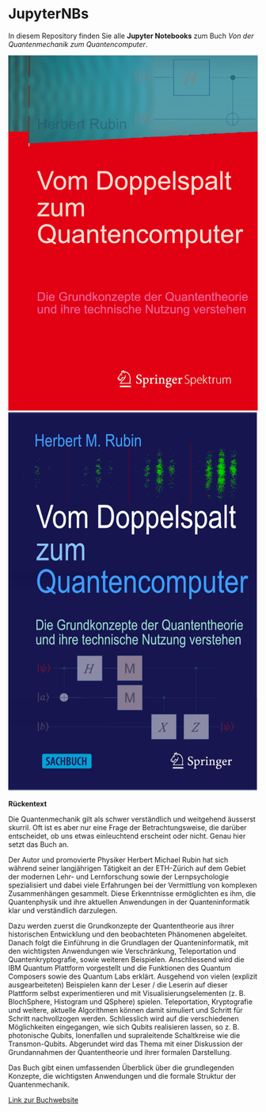 # JupyterNBs
In diesem Repository finden Sie  alle **Jupyter Notebooks** zum Buch *Von der Quantenmechanik zum Quantencomputer*.

<img src="Bilder\cover.jpg" hight="300 px">     <img src="Bilder\Sachbuch.jpg" hight="300 px">

**Rückentext**

Die Quantenmechanik gilt als schwer verständlich und weitgehend äusserst skurril. Oft ist es aber nur eine Frage der Betrachtungsweise, die darüber entscheidet, ob uns etwas einleuchtend erscheint oder nicht. Genau hier setzt das Buch an.

Der Autor und promovierte Physiker Herbert Michael Rubin hat sich während seiner langjährigen Tätigkeit an der ETH-Zürich auf dem Gebiet der modernen Lehr- und Lernforschung sowie der Lernpsychologie spezialisiert und dabei viele Erfahrungen bei der Vermittlung von komplexen Zusammenhängen gesammelt. Diese Erkenntnisse ermöglichten es ihm, die Quantenphysik und ihre aktuellen Anwendungen in der Quanteninformatik klar und verständlich darzulegen.

Dazu werden zuerst die Grundkonzepte der Quantentheorie aus ihrer historischen Entwicklung und den beobachteten Phänomenen abgeleitet. Danach folgt die Einführung in die Grundlagen der Quanteninformatik, mit den wichtigsten Anwendungen wie Verschränkung, Teleportation und Quantenkryptografie, sowie weiteren Beispielen. Anschliessend wird die IBM Quantum Plattform vorgestellt und die Funktionen des Quantum Composers sowie des Quantum Labs erklärt. Ausgehend von vielen (explizit ausgearbeiteten) Beispielen kann der Leser / die Leserin auf dieser Plattform selbst experimentieren und mit Visualisierungselementen (z. B. BlochSphere, Histogram und QSphere) spielen. Teleportation, Kryptografie und weitere, aktuelle Algorithmen können damit simuliert und Schritt für Schritt nachvollzogen werden. Schliesslich wird auf die verschiedenen Möglichkeiten eingegangen, wie sich Qubits realisieren lassen, so z. B. photonische Qubits, Ionenfallen und supraleitende Schaltkreise wie die Transmon-Qubits. Abgerundet wird das Thema mit einer Diskussion der Grundannahmen der Quantentheorie und ihrer formalen Darstellung.

Das Buch gibt einen umfassenden Überblick über die grundlegenden Konzepte, die wichtigsten Anwendungen und die formale Struktur der Quantenmechanik.

[Link zur Buchwebsite](https://qc.physik-online.ch)
